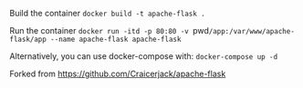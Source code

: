 
Build the container
`docker build -t apache-flask .`

Run the container
`docker run -itd -p 80:80 -v `pwd`/app:/var/www/apache-flask/app --name apache-flask apache-flask`

Alternatively, you can use docker-compose with:
`docker-compose up -d`


Forked from https://github.com/Craicerjack/apache-flask


